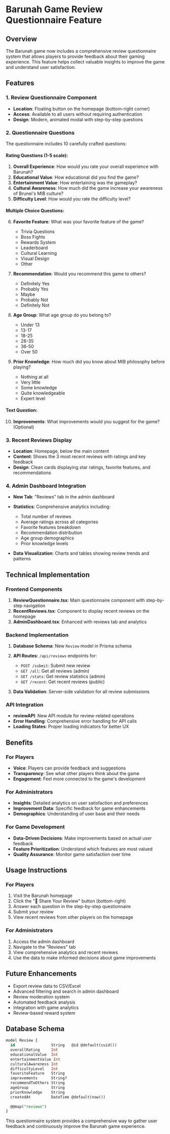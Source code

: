 # Barunah Game Review Questionnaire Feature

## Overview
The Barunah game now includes a comprehensive review questionnaire system that allows players to provide feedback about their gaming experience. This feature helps collect valuable insights to improve the game and understand user satisfaction.

## Features

### 1. Review Questionnaire Component
- **Location**: Floating button on the homepage (bottom-right corner)
- **Access**: Available to all users without requiring authentication
- **Design**: Modern, animated modal with step-by-step questions

### 2. Questionnaire Questions
The questionnaire includes 10 carefully crafted questions:

#### Rating Questions (1-5 scale):
1. **Overall Experience**: How would you rate your overall experience with Barunah?
2. **Educational Value**: How educational did you find the game?
3. **Entertainment Value**: How entertaining was the gameplay?
4. **Cultural Awareness**: How much did the game increase your awareness of Brunei's MIB culture?
5. **Difficulty Level**: How would you rate the difficulty level?

#### Multiple Choice Questions:
6. **Favorite Feature**: What was your favorite feature of the game?
   - Trivia Questions
   - Boss Fights
   - Rewards System
   - Leaderboard
   - Cultural Learning
   - Visual Design
   - Other

7. **Recommendation**: Would you recommend this game to others?
   - Definitely Yes
   - Probably Yes
   - Maybe
   - Probably Not
   - Definitely Not

8. **Age Group**: What age group do you belong to?
   - Under 13
   - 13-17
   - 18-25
   - 26-35
   - 36-50
   - Over 50

9. **Prior Knowledge**: How much did you know about MIB philosophy before playing?
   - Nothing at all
   - Very little
   - Some knowledge
   - Quite knowledgeable
   - Expert level

#### Text Question:
10. **Improvements**: What improvements would you suggest for the game? (Optional)

### 3. Recent Reviews Display
- **Location**: Homepage, below the main content
- **Content**: Shows the 3 most recent reviews with ratings and key feedback
- **Design**: Clean cards displaying star ratings, favorite features, and recommendations

### 4. Admin Dashboard Integration
- **New Tab**: "Reviews" tab in the admin dashboard
- **Statistics**: Comprehensive analytics including:
  - Total number of reviews
  - Average ratings across all categories
  - Favorite features breakdown
  - Recommendation distribution
  - Age group demographics
  - Prior knowledge levels

- **Data Visualization**: Charts and tables showing review trends and patterns

## Technical Implementation

### Frontend Components
1. **ReviewQuestionnaire.tsx**: Main questionnaire component with step-by-step navigation
2. **RecentReviews.tsx**: Component to display recent reviews on the homepage
3. **AdminDashboard.tsx**: Enhanced with reviews tab and analytics

### Backend Implementation
1. **Database Schema**: New `Review` model in Prisma schema
2. **API Routes**: `/api/reviews` endpoints for:
   - `POST /submit`: Submit new review
   - `GET /all`: Get all reviews (admin)
   - `GET /stats`: Get review statistics (admin)
   - `GET /recent`: Get recent reviews (public)

3. **Data Validation**: Server-side validation for all review submissions

### API Integration
- **reviewAPI**: New API module for review-related operations
- **Error Handling**: Comprehensive error handling for API calls
- **Loading States**: Proper loading indicators for better UX

## Benefits

### For Players
- **Voice**: Players can provide feedback and suggestions
- **Transparency**: See what other players think about the game
- **Engagement**: Feel more connected to the game's development

### For Administrators
- **Insights**: Detailed analytics on user satisfaction and preferences
- **Improvement Data**: Specific feedback for game enhancements
- **Demographics**: Understanding of user base and their needs

### For Game Development
- **Data-Driven Decisions**: Make improvements based on actual user feedback
- **Feature Prioritization**: Understand which features are most valued
- **Quality Assurance**: Monitor game satisfaction over time

## Usage Instructions

### For Players
1. Visit the Barunah homepage
2. Click the "📝 Share Your Review" button (bottom-right)
3. Answer each question in the step-by-step questionnaire
4. Submit your review
5. View recent reviews from other players on the homepage

### For Administrators
1. Access the admin dashboard
2. Navigate to the "Reviews" tab
3. View comprehensive analytics and recent reviews
4. Use the data to make informed decisions about game improvements

## Future Enhancements
- Export review data to CSV/Excel
- Advanced filtering and search in admin dashboard
- Review moderation system
- Automated feedback analysis
- Integration with game analytics
- Review-based reward system

## Database Schema
```sql
model Review {
  id                String   @id @default(cuid())
  overallRating     Int
  educationalValue  Int
  entertainmentValue Int
  culturalAwareness Int
  difficultyLevel   Int
  favoriteFeature   String
  improvements      String?
  recommendToOthers String
  ageGroup          String
  priorKnowledge    String
  createdAt         DateTime @default(now())
  
  @@map("reviews")
}
```

This questionnaire system provides a comprehensive way to gather user feedback and continuously improve the Barunah game experience. 